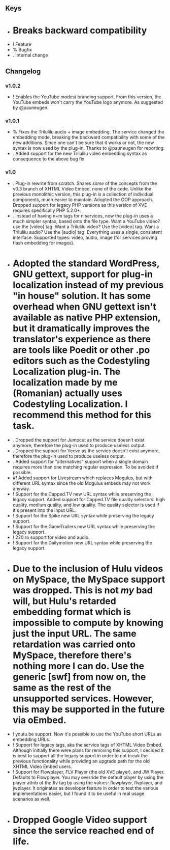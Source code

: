 ## Keys
 * # Breaks backward compatibility
 * ! Feature
 * % Bugfix
 * . Internal change

## Changelog

### v1.0.2

 * ! Enables the YouTube modest branding support. From this version, the YouTube embeds won't carry the YouTube logo anymore. As suggested by @pauneugen.

### v1.0.1

 * % Fixes the Trilulilu audio + image embedding. The service changed the embedding mode, breaking the backward compatibility with some of the new additions. Since one can't be sure that it works or not, the new syntax is now used by the plug-in. Thanks to @pauneugen for reporting.
 * . Added support for the new Trilulilu video embedding syntax as consequence to the above bug fix.

### v1.0

 * . Plug-in rewrite from scratch. Shares *some* of the concepts from the v0.3 branch of XHTML Video Embed, none of the code. Unlike the previous monolithic version, this plug-in is a collection of individual components, much easier to maintain. Adopted the OOP approach. Dropped support for legacy PHP versions as this version of XVE requires specifically PHP 5.2.0+.
 * . Instead of having n+m tags for n services, now the plug-in uses a much simpler syntax, based onto the file type. Want a YouTube video? use the [video] tag. Want a Trilulilu video? Use the [video] tag. Want a Trilulilu audio? Use the [audio] tag. Everything uses a single, consistent interface. Supported types: video, audio, image (for services proving flash embedding for images).
 * # Adopted the standard WordPress, GNU gettext, support for plug-in localization instead of my previous "in house" solution. It has some overhead when GNU gettext isn't available as native PHP extension, but it dramatically improves the translator's experience as there are tools like Poedit or other .po editors such as the Codestyling Localization plug-in. The localization made by me (Romanian) actually uses Codestyling Localization. I recommend this method for this task.
 * . Dropped the support for Jumpcut as the service doesn't exist anymore, therefore the plug-in used to produce useless output.
 * . Dropped the support for Veevo as the service doesn't exist anymore, therefore the plug-in used to produce useless output.
 * . Added support for "alternatives" support when a single domain requires more than one matching regular expression. To be avoided if possible.
 * #! Added support for Livestream which replaces Mogulus, but with different URL syntax since the old Mogulus embeds may not work anyway.
 * ! Support for the Capped.TV new URL syntax while preserving the legacy support. Added support for Capped.TV file quality selectors: high quality, medium quality, and low quality. The quality selector is used if it's present into the input URL.
 * ! Support for the Spike new URL syntax while preserving the legacy support.
 * ! Support for the GameTrailers new URL syntax while preserving the legacy support.
 * ! 220.ro support for video and audio.
 * ! Support for the Dailymotion new URL syntax while preserving the legacy support.
 * # Due to the inclusion of Hulu videos on MySpace, the MySpace support was dropped. This is not *my* bad will, but Hulu's retarded embedding format which is impossible to compute by knowing just the input URL. The same retardation was carried onto MySpace, therefore there's nothing more I can do. Use the generic [swf] from now on, the same as the rest of the unsupported services. However, this may be supported in the future via oEmbed.
 * ! youtu.be support. Now it's possible to use the YouTube short URLs as embedding URLs.
 * ! Support for legacy tags, aka the service tags of XHTML Video Embed. Although initially there were plans for removing this support, I decided it is best to support all the legacy support in order to not break the previous functionality while providing an upgrade path for the old XHTML Video Embed users.
 * ! Support for Flowplayer, FLV Player (the old XVE player), and JW Player. Defaults to Flowplayer. You may override the default player by using the player attrib of the flv tag by using the values: flowplayer, flvplayer, and jwplayer. It originates as developer feature in order to test the various implementations easier, but I found it to be useful in real usage scenarios as well.
 * # Dropped Google Video support since the service reached end of life.

